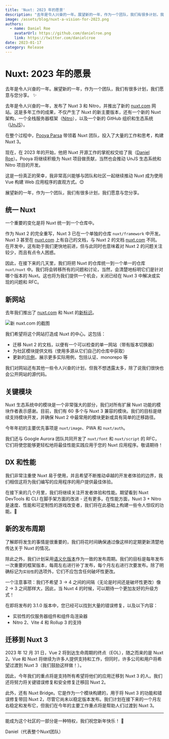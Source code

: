 ```yaml
---
title: 'Nuxt: 2023 年的愿景'
description: "去年是令人兴奋的一年。展望新的一年，作为一个团队，我们有很多计划，我们愿意与您分享。"
image: /assets/blog/nuxt-a-vision-for-2023.png
authors:
  - name: Daniel Roe
    avatarUrl: https://github.com/danielroe.png
    link: https://twitter.com/danielcroe
date: 2023-01-17
category: Release
---
```


# Nuxt: 2023 年的愿景

去年是令人兴奋的一年。展望新的一年，作为一个团队，我们有很多计划，我们愿意与您分享。 :sparkles:

去年是令人兴奋的一年，发布了 Nuxt 3 和 Nitro，并推出了新的 [nuxt.com](http://nuxt.com/) 网站。这是多年工作的成果，不仅产生了 Nuxt 的新主要版本，还有一个新的 Nuxt 架构，一个全栈服务器框架（[Nitro](https://nitro.zhcndoc.com/)），以及一个新的 GitHub 组织和生态系统（[UnJS](https://github.com/unjs/)）。

在整个过程中，[Pooya Parsa](https://github.com/pi0) 带领着 Nuxt 团队，投入了大量的工作和思考，构建 Nuxt 3。

现在，在 2023 年的开始，他把 Nuxt 开源工作的掌舵权交给了我（[Daniel Roe](https://github.com/danielroe)）。Pooya 将继续积极为 Nuxt 项目做贡献，当然也会推动 UnJS 生态系统和 Nitro 项目的开发。

这是一份真正的荣幸，我非常高兴能够与团队和社区一起继续推动 Nuxt 成为使用 Vue 构建 Web 应用程序的直观方式。😊

展望新的一年，作为一个团队，我们有很多计划，我们愿意与您分享。

## 统一 Nuxt

一个重要的变化是将 Nuxt 统一到一个仓库中。

作为 Nuxt 2 的完全重写，Nuxt 3 已在一个单独的仓库 `nuxt/framework` 中开发。Nuxt 3 甚至在 [nuxt.com](http://nuxt.com/) 上有自己的文档，与 Nuxt 2 的文档 [nuxt.com](https://v2.nuxt.com) 不同。在开发中，这有助于我们更快地前进，但与此同时也意味着对 Nuxt 2 的问题关注较少，而且有点令人困惑。

因此，在接下来的几天里，我们将把 Nuxt 的仓库统一到一个单一的仓库 `nuxt/nuxt` 中。我们将会转移所有的问题和讨论，当然，会清楚地标明它们是针对哪个版本的 Nuxt。这也将为我们提供一个机会，关闭已经在 Nuxt 3 中解决或实现的问题和 RFC。

## 新网站

去年我们推出了 [nuxt.com](http://nuxt.com/) 和 Nuxt 的[新标识](/design-kit)。

![新 nuxt.com 的截图](https://user-images.githubusercontent.com/28706372/212973698-91fce9a6-e9ef-4fdc-ad63-9b3924c41704.png)

我们希望将这个网站打造成 Nuxt 的中心。这包括：

- 迁移 Nuxt 2 的文档，以便有一个可以检查的单一网站（带有版本切换器）
- 为社区模块提供文档（使用多源从它们自己的仓库中获取）
- 更新的[示例](/docs/examples/hello-world)，展示更多实际用例，包括认证、monorepo 等

我们对网站还有其他一些令人兴奋的计划，但我不想透露太多，除了说我们很快也会公开网站的源代码。

## 关键模块

Nuxt 生态系统中的模块是一个非常强大的部分，我们对所有扩展 Nuxt 功能的模块作者表示感谢。目前，我们有 60 多个与 Nuxt 3 兼容的模块。我们的目标是继续支持模块开发，并确保 Nuxt 2 中最常用的模块更新或具有简单的迁移路径。

今年年初的主要优先事项是 `nuxt/image`、PWA 和 `nuxt/auth`。

我们还与 Google Aurora 团队共同开发了 `nuxt/font` 和 `nuxt/script` 的 RFC，它们将使您能够更轻松地将最佳性能实践应用于您的 Nuxt 应用程序。敬请期待！

## DX 和性能

我们非常注重使 Nuxt 易于使用，并且希望不断推动卓越的开发者体验的边界，我们相信这将为我们编写的应用程序的用户提供最佳体验。

在接下来的几个月里，我们将继续关注开发者体验和性能。期望看到 Nuxt DevTools 和 CLI 在脚手架方面的改进 - 还有更多。在性能方面，Nuxt 3 + Nitro 是速度、性能和可定制性的游戏改变者，我们将在此基础上构建一些令人惊叹的功能。🚀

## 新的发布周期

了解即将发生的事情是很重要的，我们将花时间确保通过像这样的定期更新清楚地传达关于 Nuxt 的情况。

除此之外，我们计划采用[语义化版本](https://semver.org/)作为一致的发布周期。我们的目标是每年发布一次重要的框架版本，每周左右进行补丁发布，每个月左右进行次要发布。除了明确标记为`实验性`的选项外，它们不应包含任何破坏性更改。

一个注意事项：我们不希望 3 -> 4 之间的间隔（无论是时间还是破坏性更改）像 2 -> 3 之间那样大，因此，当 Nuxt 4 的时候，可以期待一个更加友好的升级方式！

在即将发布的 3.1.0 版本中，您已经可以找到大量的错误修复，以及以下内容：

- 实验性的仅服务器组件和组件岛渲染器
- Nitro 2、Vite 4 和 Rollup 3 的支持

## 迁移到 Nuxt 3

2023 年 12 月 31 日，Vue 2 将到达生命周期的终点（EOL），随之而来的是 Nuxt 2。Vue 和 Nuxt 将继续为许多人提供支持和工作，但同时，许多公司和用户将希望过渡到 Nuxt 3（我们鼓励这样做！）。

因此，今年我们的重点将是支持所有希望将他们的应用迁移到 Nuxt 3 的人。我们还将努力将关键错误修复和安全修复迁移回 Nuxt 2。

此外，还有 Nuxt Bridge。它是作为一个模块构建的，用于将 Nuxt 3 的功能和错误修复带回 Nuxt 2，尽管它尚未以稳定版本发布。我们计划在接下来的一个月左右稳定和发布它，但我们在今年的主要工作重点将是帮助人们过渡到 Nuxt 3。

---

能成为这个社区的一部分是一种特权，我们祝您新年快乐！ 💚

Daniel（代表整个Nuxt团队）
